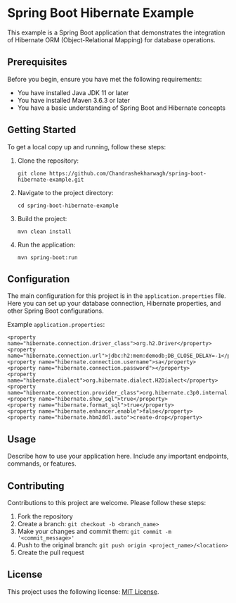 # Spring Boot Hibernate Example

This example is a Spring Boot application that demonstrates the integration of Hibernate ORM (Object-Relational Mapping) for database operations.

## Prerequisites

Before you begin, ensure you have met the following requirements:

* You have installed Java JDK 11 or later
* You have installed Maven 3.6.3 or later
* You have a basic understanding of Spring Boot and Hibernate concepts

## Getting Started

To get a local copy up and running, follow these steps:

1. Clone the repository:
   ```
   git clone https://github.com/Chandrashekharwagh/spring-boot-hibernate-example.git
   ```

2. Navigate to the project directory:
   ```
   cd spring-boot-hibernate-example
   ```

3. Build the project:
   ```
   mvn clean install
   ```

4. Run the application:
   ```
   mvn spring-boot:run
   ```

## Configuration

The main configuration for this project is in the `application.properties` file. Here you can set up your database connection, Hibernate properties, and other Spring Boot configurations.

Example `application.properties`:

```properties
<property name="hibernate.connection.driver_class">org.h2.Driver</property>
<property name="hibernate.connection.url">jdbc:h2:mem:demodb;DB_CLOSE_DELAY=-1</property>
<property name="hibernate.connection.username">sa</property>
<property name="hibernate.connection.password"></property>
<property name="hibernate.dialect">org.hibernate.dialect.H2Dialect</property>
<property name="hibernate.connection.provider_class">org.hibernate.c3p0.internal.C3P0ConnectionProvider</property>
<property name="hibernate.show_sql">true</property>
<property name="hibernate.format_sql">true</property>
<property name="hibernate.enhancer.enable">false</property>
<property name="hibernate.hbm2ddl.auto">create-drop</property>
```

## Usage

Describe how to use your application here. Include any important endpoints, commands, or features.

## Contributing

Contributions to this project are welcome. Please follow these steps:

1. Fork the repository
2. Create a branch: `git checkout -b <branch_name>`
3. Make your changes and commit them: `git commit -m '<commit_message>'`
4. Push to the original branch: `git push origin <project_name>/<location>`
5. Create the pull request

## License

This project uses the following license: [MIT License](https://opensource.org/licenses/MIT).
